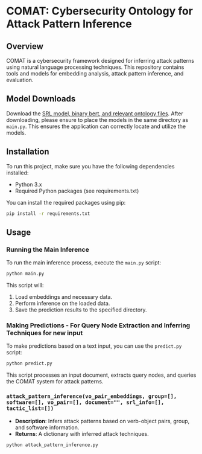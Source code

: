 
# COMAT: Cybersecurity Ontology for Attack Pattern Inference

## Overview
COMAT is a cybersecurity framework designed for inferring attack patterns using natural language processing techniques. This repository contains tools and models for embedding analysis, attack pattern inference, and evaluation.

## Model Downloads
Download the [SRL model, binary bert, and relevant ontology files](https://drive.google.com/drive/folders/10HotHLs_h_Oy4IJbbC_Ln26UG7NJuZrm?usp=drive_link).
After downloading, please ensure to place the models in the same directory as `main.py`.
This ensures the application can correctly locate and utilize the models.


## Installation
To run this project, make sure you have the following dependencies installed:
- Python 3.x
- Required Python packages (see requirements.txt)

You can install the required packages using pip:
```bash
pip install -r requirements.txt
```

## Usage
### Running the Main Inference
To run the main inference process, execute the `main.py` script:
```bash
python main.py
```

This script will:
1. Load embeddings and necessary data.
2. Perform inference on the loaded data.
3. Save the prediction results to the specified directory.

### Making Predictions - For Query Node Extraction and Inferring Techniques for new input
To make predictions based on a text input, you can use the `predict.py` script:
```bash
python predict.py
```

This script processes an input document, extracts query nodes, and queries the COMAT system for attack patterns.


### `attack_pattern_inference(vo_pair_embeddings, group=[], software=[], vo_pair=[], document="", srl_info=[], tactic_list=[])`
- **Description**: Infers attack patterns based on verb-object pairs, group, and software information.
- **Returns**: A dictionary with inferred attack techniques.
```bash
python attack_pattern_inference.py
```

